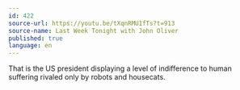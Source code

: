 ```yaml
---
id: 422
source-url: https://youtu.be/tXqnRMU1fTs?t=913
source-name: Last Week Tonight with John Oliver
published: true
language: en
---
```

That is the US president displaying a level of indifference to human suffering rivaled only by robots and housecats.
